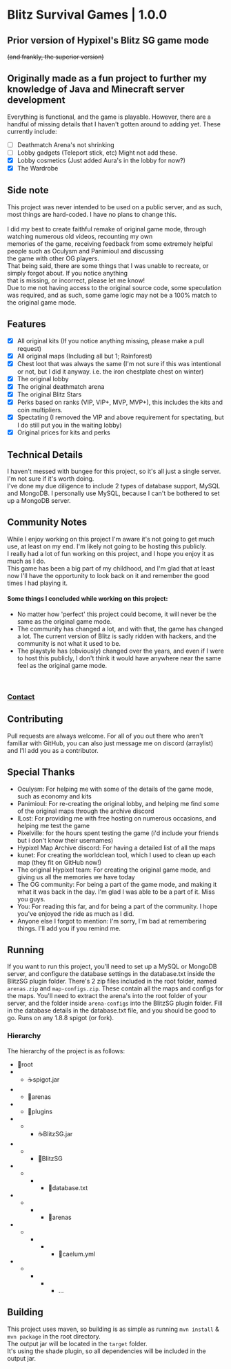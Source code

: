 # Blitz Survival Games | 1.0.0

## Prior version of Hypixel's Blitz SG game mode

~~(and frankly, the superior version)~~

## Originally made as a fun project to further my knowledge of Java and Minecraft server development

Everything is functional, and the game is playable. However, there are a handful of missing details that I haven't
gotten around to adding yet.
These currently include:

- [ ] Deathmatch Arena's not shrinking
- [ ] Lobby gadgets (Teleport stick, etc) Might not add these.
- [x] Lobby cosmetics (Just added Aura's in the lobby for now?)
- [x] The Wardrobe

## Side note

This project was never intended to be used on a public server, and as such, most things are hard-coded. I have no plans
to change this.
<br>
<br>I did my best to create faithful remake of original game mode, through watching numerous old videos, recounting my own
<br>memories of the game, receiving feedback from some extremely helpful people such as Oculysm and Panimioul and discussing
<br>the game with other OG players.
<br>That being said, there are some things that I was unable to recreate, or simply forgot about. If you notice anything
<br>that is missing, or incorrect, please let me know!
<br>Due to me not having access to the original source code, some speculation was required, and as such, some game logic may not be a 100% match to the original game mode.


## Features
- [x] All original kits (If you notice anything missing, please make a pull request)
- [x] All original maps (Including all but 1; Rainforest)
- [x] Chest loot that was always the same (I'm not sure if this was intentional or not, but I did it anyway. i.e. the iron chestplate chest on winter)
- [x] The original lobby
- [x] The original deathmatch arena
- [x] The original Blitz Stars
- [x] Perks based on ranks (VIP, VIP+, MVP, MVP+), this includes the kits and coin multipliers.
- [x] Spectating (I removed the VIP and above requirement for spectating, but I do still put you in the waiting lobby)
- [x] Original prices for kits and perks

## Technical Details
I haven't messed with bungee for this project, so it's all just a single server. I'm not sure if it's worth doing.
<br>I've done my due diligence to include 2 types of database support, MySQL and MongoDB. I personally use MySQL, because I can't be bothered to set up a MongoDB server.


## Community Notes
While I enjoy working on this project I'm aware it's not going to get much use, at least on my end. I'm likely not going to be hosting this publicly.
<br>
I really had a lot of fun working on this project, and I hope you enjoy it as much as I do.
<br>
This game has been a big part of my childhood, and I'm glad that at least now I'll have the opportunity to look back on it and remember the good times I had playing it.
<br>
#### Some things I concluded while working on this project:
- No matter how 'perfect' this project could become, it will never be the same as the original game mode.
- The community has changed a lot, and with that, the game has changed a lot. The current version of Blitz is sadly ridden with hackers, and the community is not what it used to be.
- The playstyle has (obviously) changed over the years, and even if I were to host this publicly, I don't think it would have anywhere near the same feel as the original game mode.
<br>

### [Contact](https://github.com/HardstylesDev)

## Contributing
Pull requests are always welcome. For all of you out there who aren't familiar with GitHub, you can also just message me on discord (arraylist) and I'll add you as a contributor.

## Special Thanks
- Oculysm: For helping me with some of the details of the game mode, such as economy and kits
- Panimioul: For re-creating the original lobby, and helping me find some of the original maps through the archive discord
- ILost: For providing me with free hosting on numerous occasions, and helping me test the game
- Pixelville: for the hours spent testing the game (i'd include your friends but i don't know their usernames)
- Hypixel Map Archive discord: For having a detailed list of all the maps
- kunet: For creating the worldclean tool, which I used to clean up each map (they fit on GitHub now!)
- The original Hypixel team: For creating the original game mode, and giving us all the memories we have today
- The OG community: For being a part of the game mode, and making it what it was back in the day. I'm glad I was able to be a part of it. Miss you guys.
- You: For reading this far, and for being a part of the community. I hope you've enjoyed the ride as much as I did.
- Anyone else I forgot to mention: I'm sorry, I'm bad at remembering things. I'll add you if you remind me.

## Running
If you want to run this project, you'll need to set up a MySQL or MongoDB server, and configure the database settings in the database.txt inside the BlitzSG plugin folder.
There's 2 zip files included in the root folder, named `arenas.zip` and `map-configs.zip`. These contain all the maps and configs for the maps. You'll need to extract the arena's into the root folder of your server, and the folder inside `arena-configs` into the BlitzSG plugin folder.
Fill in the database details in the database.txt file, and you should be good to go. Runs on any 1.8.8 spigot (or fork).

### Hierarchy
The hierarchy of the project is as follows:
- 📁root
- - ☕spigot.jar
- - 📁arenas
- - 📁plugins
- - - ☕BlitzSG.jar
- - - 📁BlitzSG
- - - - 📄database.txt
- - - - 📁arenas
- - - - - 📄caelum.yml
- - - - - ...


## Building
This project uses maven, so building is as simple as running `mvn install` & `mvn package` in the root directory.
<br>
The output jar will be located in the `target` folder.
<br>
It's using the shade plugin, so all dependencies will be included in the output jar.
